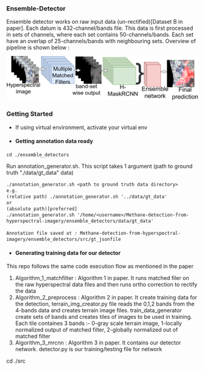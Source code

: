 ### Ensemble-Detector
Ensemble detector works on raw input data (un-rectified)[Dataset B in paper]. Each datum is 432-channel/bands file. This data is first processed in sets of channels, where each set contains 50-channels/bands. Each set have an overlap of 25-channels/bands with neighbouring sets. Overview of pipeline is shown below :

<img src="./.readme_files/method_overview.png" width="600">

### Getting Started
- If using virtual environment, activate your virtual env
- #### Getting annotation data ready
```
cd ./ensemble_detectors
```
 
 Run annotation_generator.sh. This script takes 1 argument (path to ground truth "./data/gt_data" data)
 
 ```
 ./annotation_generator.sh <path to ground truth data directory>
 e.g.
 (relative path) ./annotation_generator.sh '../data/gt_data'
 or
 (absolute path)[preferred]
 ./annotation_generator.sh '/home/<username>/Methane-detection-from-hyperspectral-imagery/ensemble_detectors/data/gt_data'
 
 Annotation file saved at : Methane-detection-from-hyperspectral-imagery/ensemble_detectors/src/gt_jsonfile
 ```

- #### Generating  training data for our detector
This repo follows the same code execution flow as mentioned in the paper
1. Algorithm_1_matchfilter : Algorithm 1 in paper. It runs matched filer on the raw hyperspectral data files and then runs ortho correction to rectify the data
2. Algorithm_2_preprocess : Algorithm 2 in paper. It create training data for the detection, terrain_img_creator.py file reads the 0,1,2 bands from the 4-bands data and creates terrain image files. train_data_generator create sets of bands and creates tiles of images to be used in training. Each tile containes 3 bands :- 0-gray scale terrain image, 1-locally normalized output of matched filter, 2-globally normalized out of matched filter
3. Algorithm_3_mrcnn : Algorithm 3 in paper. It contains our detector network. detector.py is our training/testing file for network

cd ./src

